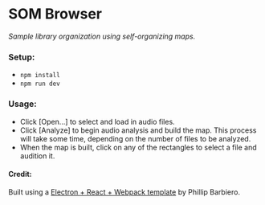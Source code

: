 # SOM Browser
_Sample library organization using self-organizing maps._

### Setup:
* `npm install`
* `npm run dev`

### Usage:
* Click [Open...] to select and load in audio files.
* Click [Analyze] to begin audio analysis and build the map. This process will take some time, depending on the number of files to be analyzed.
* When the map is built, click on any of the rectangles to select a file and audition it.

#### Credit:
Built using a [Electron + React + Webpack template](https://github.com/pbarbiero/basic-electron-react-boilerplate) by Phillip Barbiero.
